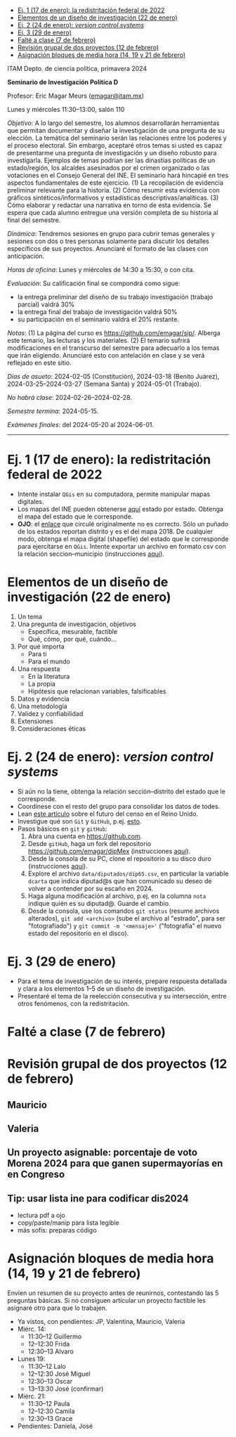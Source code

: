- [Ej. 1 (17 de enero): la redistritación federal de 2022](#org3d35e74)
- [Elementos de un diseño de investigación (22 de enero)](#orgf94c50e)
- [Ej. 2 (24 de enero): *version control systems*](#orgc493b98)
- [Ej. 3 (29 de enero)](#orgf546c59)
- [Falté a clase (7 de febrero)](#org212ee8c)
- [Revisión grupal de dos proyectos (12 de febrero)](#orgf3c624b)
- [Asignación bloques de media hora (14, 19 y 21 de febrero)](#org65ef3d8)

<a id="orgba8f996"></a>

ITAM Depto. de ciencia política, primavera 2024

**Seminario de Investigación Política D**

Profesor: Eric Magar Meurs ([emagar@itam.mx](mailto:emagar@itam.mx))

Lunes y miércoles 11:30&#x2013;13:00, salón 110

*Objetivo*: A lo largo del semestre, los alumnos desarrollarán herramientas que permitan documentar y diseñar la investigación de una pregunta de su elección. La temática del seminario serán las relaciones entre los poderes y el proceso electoral. Sin embargo, aceptaré otros temas si usted es capaz de presentarme una pregunta de investigación y un diseño robusto para investigarla. Ejemplos de temas podrían ser las dinastías políticas de un estado/región, los alcaldes asesinados por el crimen organizado o las votaciones en el Consejo General del INE. El seminario hará hincapié en tres aspectos fundamentales de este ejercicio. (1) La recopilación de evidencia preliminar relevante para la historia. (2) Cómo resumir esta evidencia con gráficos sintéticos/informativos y estadísticas descriptivas/analíticas. (3) Cómo elaborar y redactar una narrativa en torno de esta evidencia. Se espera que cada alumno entregue una versión completa de su historia al final del semestre.

*Dinámica*: Tendremos sesiones en grupo para cubrir temas generales y sesiones con dos o tres personas solamente para discutir los detalles específicos de sus proyectos. Anunciaré el formato de las clases con anticipación.

*Horas de oficina*: Lunes y miércoles de 14:30 a 15:30, o con cita.

*Evaluación*: Su calificación final se compondrá como sigue:

-   la entrega preliminar del diseño de su trabajo investigación (trabajo parcial) valdrá 30%
-   la entrega final del trabajo de investigación valdrá 50%
-   su participación en el seminario valdrá el 20% restante.

*Notas*: (1) La página del curso es <https://github.com/emagar/sip/>. Alberga este temario, las lecturas y los materiales. (2) El temario sufrirá modificaciones en el transcurso del semestre para adecuarlo a los temas que irán eligiendo. Anunciaré esto con antelación en clase y se verá reflejado en este sitio.

*Días de asueto*: 2024-02-05 (Constitución), 2024-03-18 (Benito Juárez), 2024-03-25&#x2013;2024-03-27 (Semana Santa) y 2024-05-01 (Trabajo).

*No habrá clase*: 2024-02-26&#x2013;2024-02-28.

*Semestre termina*: 2024-05-15.

*Exámenes finales*: del 2024-05-20 al 2024-06-01.

---


<a id="org3d35e74"></a>

# Ej. 1 (17 de enero): la redistritación federal de 2022

-   Intente instalar `QGis` en su computadora, permite manipular mapas digitales.
-   Los mapas del INE pueden obtenerse [aquí](https://cartografia.ife.org.mx/sige7/?mapoteca=catalogo&CMDEF) estado por estado. Obtenga el mapa del estado que le corresponde.
-   **OJO**: el [enlace](https://cartografia.ife.org.mx/sige7/?distritacion2021=eceg) que circulé originalmente no es correcto. Sólo un puñado de los estados reportan distrito y es el del mapa 2018. De cualquier modo, obtenga el mapa digital (shapefile) del estado que le corresponde para ejercitarse en `QGis`. Intente exportar un archivo en formato csv con la relación seccion&#x2013;municipio (instrucciones [aquí](https://mapscaping.com/attribute-table-to-excel-in-qgis/)).


<a id="orgf94c50e"></a>

# Elementos de un diseño de investigación (22 de enero)

1.  Un tema
2.  Una pregunta de investigación, objetivos
    -   Específica, mesurable, factible
    -   Qué, cómo, por qué, cuándo&#x2026;
3.  Por qué importa
    -   Para ti
    -   Para el mundo
4.  Una respuesta
    -   En la literatura
    -   La propia
    -   Hipótesis que relacionan variables, falsificables
5.  Datos y evidencia
6.  Una metodología
7.  Validez y confiabilidad
8.  Extensiones
9.  Consideraciones éticas


<a id="orgc493b98"></a>

# Ej. 2 (24 de enero): *version control systems*

-   Si aún no la tiene, obtenga la relación sección&#x2013;distrito del estado que le corresponde.
-   Coordínese con el resto del grupo para consolidar los datos de todes.
-   Lean [este artículo](./lit/economist-UK-census-13jan2024.pdf) sobre el futuro del censo en el Reino Unido.
-   Investigue qué son `Git` y `GitHub`, p.ej. [esto](https://happygitwithr.com/).
-   Pasos básicos en `git` y `gitHub`:
    1.  Abra una cuenta en <https://github.com>.
    2.  Desde `gitHub`, haga un fork del repositorio <https://github.com/emagar/dipMex> (instrucciones [aquí](https://docs.github.com/en/pull-requests/collaborating-with-pull-requests/working-with-forks/fork-a-repo)).
    3.  Desde la consola de su PC, clone el repositorio a su disco duro (instrucciones [aquí](https://github.com/git-guides/git-clone)).
    4.  Explore el archivo `data/diputados/dip65.csv`, en particular la variable `dcarta` que indica diputad@s que han comunicado su deseo de volver a contender por su escaño en 2024.
    5.  Haga alguna modificación al archivo, p.ej. en la columna `nota` indique quién es su diputad@. Guarde el cambio.
    6.  Desde la consola, use los comandos `git status` (resume archivos alterados), `git add <archivo>` (sube el archivo al "estrado", para ser "fotografiado") y `git commit -m '<mensaje>'` ("fotografía" el nuevo estado del repositorio en el disco).


<a id="orgf546c59"></a>

# Ej. 3 (29 de enero)

-   Para el tema de investigación de su interés, prepare respuesta detallada y clara a los elementos 1&#x2013;5 de un diseño de investigación.
-   Presentaré el tema de la reelección consecutiva y su intersección, entre otros fenómenos, con la redistritación.


<a id="org212ee8c"></a>

# Falté a clase (7 de febrero)


<a id="orgf3c624b"></a>

# Revisión grupal de dos proyectos (12 de febrero)


## Mauricio


## Valeria


## Un proyecto asignable: porcentaje de voto Morena 2024 para que ganen supermayorías en en Congreso


## Tip: usar lista ine para codificar dis2024

-   lectura pdf a ojo
-   copy/paste/manip para lista legible
-   más sofis: preparas código


<a id="org65ef3d8"></a>

# Asignación bloques de media hora (14, 19 y 21 de febrero)

Envíen un resumen de su proyecto antes de reunirnos, contestando las 5 preguntas básicas. Si no consiguen articular un proyecto factible les asignaré otro para que lo trabajen.

-   Ya vistos, con pendientes: JP, Valentina, Mauricio, Valeria
-   Miérc. 14:
    -   11:30&#x2013;12 Guillermo
    -   12&#x2013;12:30 Frida
    -   12:30&#x2013;13 Alvaro
-   Lunes 19:
    -   11:30&#x2013;12 Lalo
    -   12&#x2013;12:30 José Miguel
    -   12:30&#x2013;13 Oscar
    -   13&#x2013;13:30 José (confirmar)
-   Miérc. 21:
    -   11:30&#x2013;12 Paula
    -   12&#x2013;12:30 Camila
    -   12:30&#x2013;13 Grace
-   Pendientes: Daniela, José
